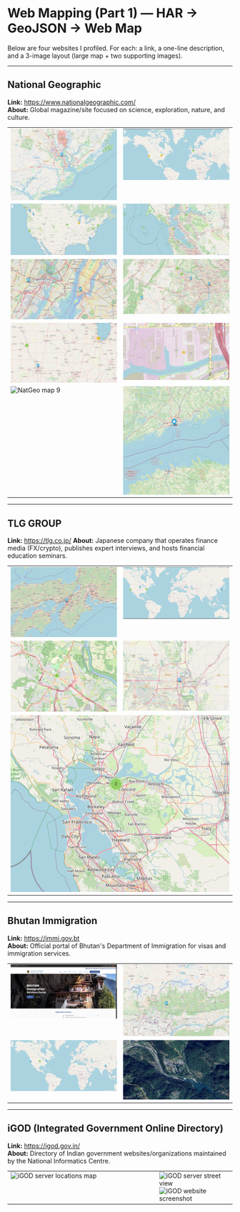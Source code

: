 # Web Mapping (Part 1) — HAR → GeoJSON → Web Map

Below are four websites I profiled. For each: a link, a one-line description, and a 3-image layout (large map + two supporting images).

---

## National Geographic
**Link:** https://www.nationalgeographic.com/  
**About:** Global magazine/site focused on science, exploration, nature, and culture.

<table>
  <tr>
    <td style="vertical-align:top; width:50%;">
  <img src="screenshots/natgeo_map1.png" alt="NatGeo map 1" width="100%">
    </td>
    <td style="vertical-align:top; width:50%;">
  <img src="screenshots/natgeo_map2.png" alt="NatGeo map 2" width="100%">
    </td>
  </tr>
  <tr>
    <td style="vertical-align:top; width:50%;">
  <img src="screenshots/natgeo_map3.png" alt="NatGeo map 3" width="100%">
    </td>
    <td style="vertical-align:top; width:50%;">
  <img src="screenshots/natgeo_map4.png" alt="NatGeo map 4" width="100%">
    </td>
  </tr>
  <tr>
    <td style="vertical-align:top; width:50%;">
  <img src="screenshots/natgeo_map5.png" alt="NatGeo map 5" width="100%">
    </td>
    <td style="vertical-align:top; width:50%;">
  <img src="screenshots/natgeo_map6.png" alt="NatGeo map 6" width="100%">
    </td>
  </tr>
  <tr>
    <td style="vertical-align:top; width:50%;">
  <img src="screenshots/natgeo_map7.png" alt="NatGeo map 7" width="100%">
    </td>
    <td style="vertical-align:top; width:50%;">
  <img src="screenshots/natgeo_map8.png" alt="NatGeo map 8" width="100%">
    </td>
  </tr>
  <tr>
    <td style="vertical-align:top; width:50%;">
      <img src="screenshots/natgeo_map9.png" alt="NatGeo map 9" width="100%">
    </td>
    <td style="vertical-align:top; width:50%;">
      <img src="screenshots/natgeo_map10.png" alt="NatGeo map 10" width="100%">
    </td>
  </tr>
</table>

---

## TLG GROUP
**Link:** https://tlg.co.jp/ 
**About:** Japanese company that operates finance media (FX/crypto), publishes expert interviews, and hosts financial education seminars.

<table>
  <tr>
    <td style="vertical-align:top; width:50%;">
      <img src="screenshots/tlg1.png" alt="TLG screenshot 1" width="100%">
    </td>
    <td style="vertical-align:top; width:50%;">
      <img src="screenshots/tlg2.png" alt="TLG screenshot 2" width="100%">
    </td>
  </tr>
  <tr>
    <td style="vertical-align:top; width:50%;">
      <img src="screenshots/tlg3.png" alt="TLG screenshot 3" width="100%">
    </td>
    <td style="vertical-align:top; width:50%;">
      <img src="screenshots/tlg4.png" alt="TLG screenshot 4" width="100%">
    </td>
  </tr>
  <tr>
    <td style="vertical-align:top; width:50%;" colspan="2">
      <img src="screenshots/tlg5.png" alt="TLG screenshot 5" width="100%">
    </td>
  </tr>
</table>

---

## Bhutan Immigration
**Link:** https://immi.gov.bt  
**About:** Official portal of Bhutan's Department of Immigration for visas and immigration services.

<table>
  <tr>
    <td style="vertical-align:top; width:50%;">
      <img src="screenshots/bhutan1.png" alt="Bhutan screenshot 1" width="100%">
    </td>
    <td style="vertical-align:top; width:50%;">
      <img src="screenshots/bhutan2.png" alt="Bhutan screenshot 2" width="100%">
    </td>
  </tr>
  <tr>
    <td style="vertical-align:top; width:50%;">
      <img src="screenshots/bhutan3.png" alt="Bhutan screenshot 3" width="100%">
    </td>
    <td style="vertical-align:top; width:50%;">
      <img src="screenshots/bhutan4.jpg" alt="Bhutan screenshot 4" width="100%">
    </td>
  </tr>
</table>

---

## iGOD (Integrated Government Online Directory)
**Link:** https://igod.gov.in/  
**About:** Directory of Indian government websites/organizations maintained by the National Informatics Centre.

<table>
  <tr>
    <td style="vertical-align:top; width:66%;">
  <img src="screenshots/igod_map.png" alt="iGOD server locations map" width="100%">
    </td>
    <td style="vertical-align:top; width:34%;">
  <img src="screenshots/igod_streetview.jpg" alt="iGOD server street view" width="100%"><br>
  <img src="screenshots/igod_site.png" alt="iGOD website screenshot" width="100%">
    </td>
  </tr>
</table>

